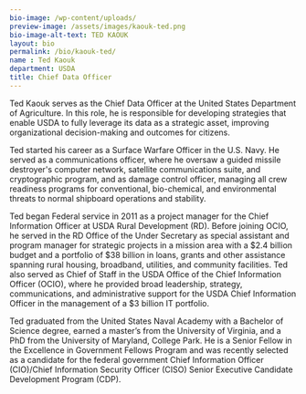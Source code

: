 ```yaml
---
bio-image: /wp-content/uploads/
preview-image: /assets/images/kaouk-ted.png
bio-image-alt-text: TED KAOUK
layout: bio
permalink: /bio/kaouk-ted/
name : Ted Kaouk
department: USDA
title: Chief Data Officer
---
```

  Ted Kaouk serves as the Chief Data Officer at the United States Department of Agriculture.  In this role, he is responsible for developing strategies that enable USDA to fully leverage its data as a strategic asset, improving organizational decision-making and outcomes for citizens.
  
  Ted started his career as a Surface Warfare Officer in the U.S. Navy.  He served as a communications officer, where he oversaw a guided missile destroyer's computer network, satellite communications suite, and cryptographic program, and as damage control officer, managing all crew readiness programs for conventional, bio-chemical, and environmental threats to normal shipboard operations and stability. 
   
   Ted began Federal service in 2011 as a project manager for the Chief Information Officer at USDA Rural Development (RD).  Before joining OCIO, he served in the RD Office of the Under Secretary as special assistant and program manager for strategic projects in a mission area with a $2.4 billion budget and a portfolio of $38 billion in loans, grants and other assistance spanning rural housing, broadband, utilities, and community facilities.  Ted also served as Chief of Staff in the USDA Office of the Chief Information Officer (OCIO), where he provided broad leadership, strategy, communications, and administrative support for the USDA Chief Information Officer in the management of a $3 billion IT portfolio. 
   
   Ted graduated from the United States Naval Academy with a Bachelor of Science degree, earned a master’s from the University of Virginia, and a PhD from the University of Maryland, College Park.  He is a Senior Fellow in the Excellence in Government Fellows Program and was recently selected as a candidate for the federal government Chief Information Officer (CIO)/Chief Information Security Officer (CISO) Senior Executive Candidate Development Program (CDP).
